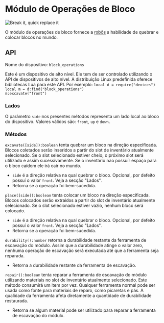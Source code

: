 # Módulo de Operações de Bloco
![Break it, quick replace it](item:oc2:block_operations_module)

O módulo de operações de bloco fornece a [robôs](robot.md) a habilidade de quebrar e colocar blocos no mundo.

## API
Nome do dispositivo: `block_operations`

Este é um dispositivo de alto nível. Ele tem de ser controlado utilizando o API de dispositivos de alto nível. A distribuição Linux predefinida oferece bibliotecas Lua para este API. Por exemplo:
`local d = require("devices")`  
`local m = d:find("block_operations")`  
`m:excavate("front")`

### Lados
O parâmetro `side` nos presentes métodos representa um lado local ao bloco do dispositivo. Valores válidos são: `front`, `up` e `down`.

### Métodos
`excavate([side]):boolean` tenta quebrar um bloco na direção especificada. Blocos coletados serão inseridos a partir do slot de inventário atualmente selecionado. Se o slot selecionado estiver cheio, o próximo slot será utilizado e assim sucessivamente. Se o inventário nao possuír espaço para o bloco caídom ele irá cair no mundo.
- `side` é a direção relativa na qual quebrar o bloco. Opcional, por defeito possuí o valor `front`. Veja a secção "Lados".
- Retorna se a operação foi bem-sucedida.

`place([side]):boolean` tenta colocar um bloco na direção especificada. Blocos colocados serão extraídos a partir do slot de inventário atualmente selecionado. Se o slot selecionado estiver vazio, nenhum bloco será colocado.
- `side` é a direção relativa na qual quebrar o bloco. Opcional, por defeito possuí o valor `front`. Veja a secção "Lados".
- Retorna se a operação foi bem-sucedida.

`durability():number` retorna a durabilidade restante da ferramenta de escavação do módulo. Assim que a durabilidade atinge o valor zero, nenhuma operação de escavação será executada até que a ferramenta seja reparada.
- Retorna a durabilidade restante da ferramenta de escavação.

`repair():boolean` tenta reparar a ferramenta de escavação do módulo utilizando materiais no slot de inventário atualmente selecionado. Este método consumirá um item por vez. Qualquer ferramenta normal pode ser usada como fonte para materiais de reparo, como picaretas e pás. A qualidade da ferramenta afeta diretamente a quantidade de durabilidade restaurada.
- Retorna se algum material pode ser utilizado para reparar a ferramenta de escavação do módulo.
